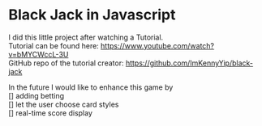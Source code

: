 # Black Jack in Javascript

I did this little project after watching a Tutorial. <br>
Tutorial can be found here: https://www.youtube.com/watch?v=bMYCWccL-3U <br>
GitHub repo of the tutorial creator: https://github.com/ImKennyYip/black-jack <br>

In the future I would like to enhance this game by <br>
[] adding betting <br>
[] let the user choose card styles <br>
[] real-time score display <br>